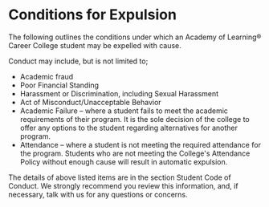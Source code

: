#  Conditions for Expulsion
The following outlines the conditions under which an Academy of Learning® Career College student may be expelled with cause.

Conduct may include, but is not limited to;

- Academic fraud
- Poor Financial Standing
- Harassment or Discrimination, including Sexual Harassment
- Act of Misconduct/Unacceptable Behavior
- Academic Failure – where a student fails to meet the academic requirements of their program. It is the sole decision of the college to offer any options to the student regarding alternatives for another program.
- Attendance – where a student is not meeting the required attendance for the program. Students who are not meeting the College's Attendance Policy without enough cause will result in automatic expulsion.

The details of above listed items are in the section Student Code of Conduct. We strongly recommend you review this information, and, if necessary, talk with us for any questions or concerns.